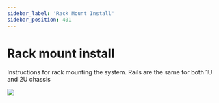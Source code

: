 ```yaml
---
sidebar_label: 'Rack Mount Install'
sidebar_position: 401 
---
```


# Rack mount install

Instructions for rack mounting the system. Rails are the same for both 1U and 2U chassis

![](<../.gitbook/assets/image (49).png>)
